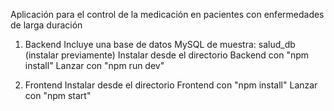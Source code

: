 Aplicación para el control de la medicación en pacientes con enfermedades de larga duración

1. Backend
   Incluye una base de datos MySQL de muestra: salud_db  (instalar previamente)
   Instalar desde el directorio Backend con "npm install"
   Lanzar con "npm run dev"
   
2. Frontend
   Instalar desde el directorio Frontend con "npm install"
   Lanzar con "npm start"
   
    
